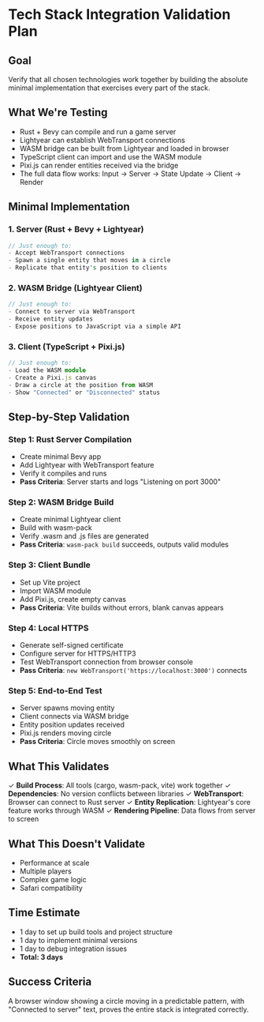 # Tech Stack Integration Validation Plan

## Goal
Verify that all chosen technologies work together by building the absolute minimal implementation that exercises every part of the stack.

## What We're Testing
- Rust + Bevy can compile and run a game server
- Lightyear can establish WebTransport connections
- WASM bridge can be built from Lightyear and loaded in browser
- TypeScript client can import and use the WASM module
- Pixi.js can render entities received via the bridge
- The full data flow works: Input → Server → State Update → Client → Render

## Minimal Implementation

### 1. Server (Rust + Bevy + Lightyear)
```rust
// Just enough to:
- Accept WebTransport connections
- Spawn a single entity that moves in a circle
- Replicate that entity's position to clients
```

### 2. WASM Bridge (Lightyear Client)
```rust
// Just enough to:
- Connect to server via WebTransport
- Receive entity updates
- Expose positions to JavaScript via a simple API
```

### 3. Client (TypeScript + Pixi.js)
```typescript
// Just enough to:
- Load the WASM module
- Create a Pixi.js canvas
- Draw a circle at the position from WASM
- Show "Connected" or "Disconnected" status
```

## Step-by-Step Validation

### Step 1: Rust Server Compilation
- Create minimal Bevy app
- Add Lightyear with WebTransport feature
- Verify it compiles and runs
- **Pass Criteria**: Server starts and logs "Listening on port 3000"

### Step 2: WASM Bridge Build
- Create minimal Lightyear client
- Build with wasm-pack
- Verify .wasm and .js files are generated
- **Pass Criteria**: `wasm-pack build` succeeds, outputs valid modules

### Step 3: Client Bundle
- Set up Vite project
- Import WASM module
- Add Pixi.js, create empty canvas
- **Pass Criteria**: Vite builds without errors, blank canvas appears

### Step 4: Local HTTPS
- Generate self-signed certificate
- Configure server for HTTPS/HTTP3
- Test WebTransport connection from browser console
- **Pass Criteria**: `new WebTransport('https://localhost:3000')` connects

### Step 5: End-to-End Test
- Server spawns moving entity
- Client connects via WASM bridge
- Entity position updates received
- Pixi.js renders moving circle
- **Pass Criteria**: Circle moves smoothly on screen

## What This Validates

✓ **Build Process**: All tools (cargo, wasm-pack, vite) work together
✓ **Dependencies**: No version conflicts between libraries
✓ **WebTransport**: Browser can connect to Rust server
✓ **Entity Replication**: Lightyear's core feature works through WASM
✓ **Rendering Pipeline**: Data flows from server to screen

## What This Doesn't Validate
- Performance at scale
- Multiple players
- Complex game logic
- Safari compatibility

## Time Estimate
- 1 day to set up build tools and project structure
- 1 day to implement minimal versions
- 1 day to debug integration issues
- **Total: 3 days**

## Success Criteria
A browser window showing a circle moving in a predictable pattern, with "Connected to server" text, proves the entire stack is integrated correctly.